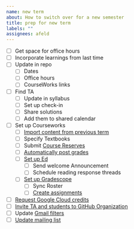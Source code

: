 ```yaml
---
name: new term
about: How to switch over for a new semester
title: prep for new term
labels: ""
assignees: afeld
---
```


- [ ] Get space for office hours
- [ ] Incorporate learnings from last time
- [ ] Update in repo
  - [ ] Dates
  - [ ] Office hours
  - [ ] CourseWorks links
- [ ] Find TA
  - [ ] Update in syllabus
  - [ ] Set up check-in
  - [ ] Share solutions
  - [ ] Add them to shared calendar
- [ ] Set up Courseworks
  - [ ] [Import content from previous term](https://support.ctl.columbia.edu/892419)
  - [ ] Specify Textbooks
  - [ ] Submit [Course Reserves](https://library.columbia.edu/services/reserves.html)
  - [ ] [Automatically post grades](https://community.canvaslms.com/t5/Instructor-Guide/How-do-I-select-a-grade-posting-policy-for-a-course-in-the/ta-p/588)
  - [ ] [Set up Ed](https://courseworks2.columbia.edu/courses/56883/pages/using-ed-discussions)
    - [ ] Send welcome Announcement
    - [ ] Schedule reading response threads
  - [ ] [Set up Gradescope](https://ctl.columbia.edu/resources-and-technology/teaching-with-technology/teaching-online/gradescope/)
    - [ ] Sync Roster
    - [ ] [Create assignments](https://guides.gradescope.com/hc/en-us/articles/23584827793421-Using-Gradescope-LTI-1-0-with-Canvas-as-an-Instructor)
- [ ] [Request Google Cloud credits](https://cloud.google.com/edu/faculty)
- [ ] [Invite TA and students to GitHub Organization](https://github.com/orgs/advanced-computing/people)
- [ ] Update [Gmail filters](https://docs.google.com/spreadsheets/d/1MoOnADGw_A3oc1qMx2TllbRHlRD-4dDcrHXldSdzM5E/edit#gid=1645501691)
- [ ] [Update mailing list](https://www.cuit.columbia.edu/grouper)
